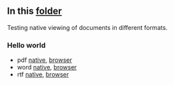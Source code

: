 ## In this [folder](https://github.com/episphere/connect/tree/master/docs/test)

Testing native viewing of documents in different formats.

### Hello world
* pdf [native](https://github.com/episphere/connect/blob/master/docs/test/Hello%20world.pdf), [browser](https://episphere.github.io/connect/docs/test/Hello%20world.pdf)
* word [native](https://github.com/episphere/connect/blob/master/docs/test/Hello%20world.docx), [browser](https://episphere.github.io/connect/docs/test/Hello%20world.docx)
* rtf [native](https://github.com/episphere/connect/blob/master/docs/test/Hello%20world.rtf), [browser](https://episphere.github.io/connect/docs/test/Hello%20world.rtf)
